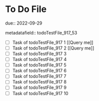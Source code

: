 # To Do File

due:: 2022-09-29

metadatafield:: todoTestFile_917_53

- [ ] Task of todoTestFile_917 1 [[Query me]]
- [ ] Task of todoTestFile_917 2 [[Query me]]
- [ ] Task of todoTestFile_917 3
- [ ] Task of todoTestFile_917 4
- [ ] Task of todoTestFile_917 5
- [ ] Task of todoTestFile_917 6
- [ ] Task of todoTestFile_917 7
- [ ] Task of todoTestFile_917 8
- [ ] Task of todoTestFile_917 9
- [ ] Task of todoTestFile_917 10